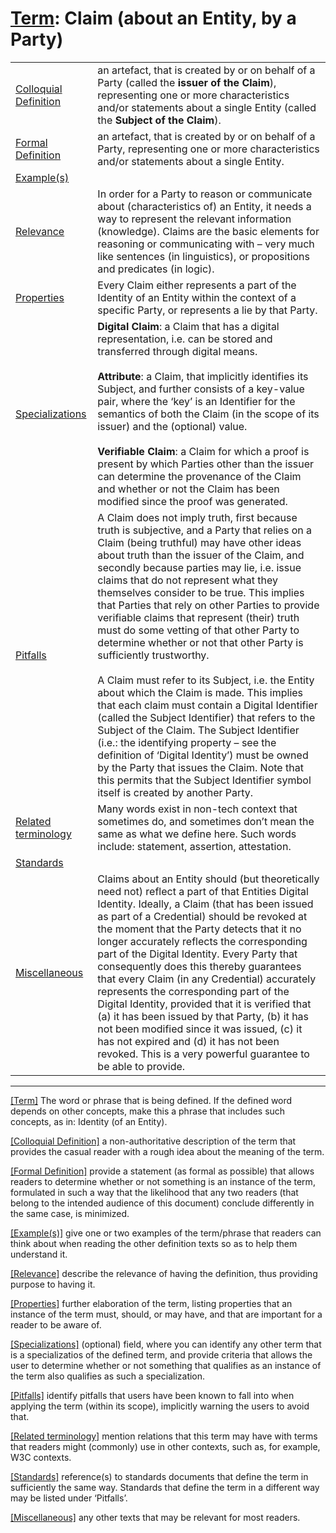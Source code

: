 # [Term](#_Term): Claim (about an Entity, by a Party)

| | |
| --- | --- |
| [Colloquial Definition](#ColloquialDefinition) |an artefact, that is created by or on behalf of a Party (called the **issuer of the Claim**), representing one or more characteristics and/or statements about a single Entity (called the **Subject of the Claim**). |
| [Formal Definition](#FormalDefinition) | an artefact, that is created by or on behalf of a Party, representing one or more characteristics and/or statements about a single Entity.|
| [Example(s)](#Examples) | |
| [Relevance](#Relevance) | In order for a Party to reason or communicate about (characteristics of) an Entity, it needs a way to represent the relevant information (knowledge). Claims are the basic elements for reasoning or communicating with – very much like sentences (in linguistics), or propositions and predicates (in logic).|
| [Properties](#Properties) | Every Claim either represents a part of the Identity of an Entity within the context of a specific Party, or represents a lie by that Party. |
| [Specializations](#Specializations) |**Digital Claim**: a Claim that has a digital representation, i.e. can be stored and transferred through digital means.<br><br>**Attribute**: a Claim, that implicitly identifies its Subject, and further consists of a key-value pair, where the ‘key’ is an Identifier for the semantics of both the Claim (in the scope of its issuer) and the (optional) value.<br><br>**Verifiable Claim**: a Claim for which a proof is present by which Parties other than the issuer can determine the provenance of the Claim and whether or not the Claim has been modified since the proof was generated. |
| [Pitfalls](#Pitfalls) | A Claim does not imply truth, first because truth is subjective, and a Party that relies on a Claim (being truthful) may have other ideas about truth than the issuer of the Claim, and secondly because parties may lie, i.e. issue claims that do not represent what they themselves consider to be true. This implies that Parties that rely on other Parties to provide verifiable claims that represent (their) truth must do some vetting of that other Party to determine whether or not that other Party is sufficiently trustworthy.<br><br>A Claim must refer to its Subject, i.e. the Entity about which the Claim is made. This implies that each claim must contain a Digital Identifier (called the Subject Identifier) that refers to the Subject of the Claim. The Subject Identifier (i.e.: the identifying property – see the definition of ‘Digital Identity’) must be owned by the Party that issues the Claim. Note that this permits that the Subject Identifier symbol itself is created by another Party.|
| [Related terminology](#Related) | Many words exist in non-tech context that sometimes do, and sometimes don’t mean the same as what we define here. Such words include: statement, assertion, attestation. |
| [Standards](#Standards) | |
| [Miscellaneous](#Miscellaneous) | Claims about an Entity should (but theoretically need not) reflect a part of that Entities Digital Identity. Ideally, a Claim (that has been issued as part of a Credential) should be revoked at the moment that the Party detects that it no longer accurately reflects the corresponding part of the Digital Identity. Every Party that consequently does this thereby guarantees that every Claim (in any Credential) accurately represents the corresponding part of the Digital Identity, provided that it is verified that (a) it has been issued by that Party, (b) it has not been modified since it was issued, (c) it has not expired and (d) it has not been revoked. This is a very powerful guarantee to be able to provide. |

------

[[Term]](#Term) The word or phrase that is being defined. If the defined word depends on other concepts, make this a phrase that includes such concepts, as in: Identity (of an Entity).

[[Colloquial Definition]](#ColloquialDefinition) a non-authoritative description of the term that provides the casual reader with a rough idea about the meaning of the term.

[[Formal Definition]](#FormalDefinition) provide a statement (as formal as possible) that allows readers to determine whether or not something is an instance of the term, formulated in such a way that the likelihood that any two readers (that belong to the intended audience of this document) conclude differently in the same case, is minimized.

[[Example(s)]](#Examples) give one or two examples of the term/phrase that readers can think about when reading the other definition texts so as to help them understand it.

[[Relevance]](#Relevance) describe the relevance of having the definition, thus providing purpose to having it.

[[Properties]](#Properties) further elaboration of the term, listing properties that an instance of the term must, should, or may have, and that are important for a reader to be aware of.

[[Specializations]](#Specializations) (optional) field, where you can identify any other term that is a specializatios of the defined term, and provide criteria that allows the user to determine whether or not something that qualifies as an instance of the term also qualifies as such a specialization.

[[Pitfalls]](#Pitfalls) identify pitfalls that users have been known to fall into when applying the term (within its scope), implicitly warning the users to avoid that.

[[Related terminology]](#Related) mention relations that this term may have with terms that readers might (commonly) use in other contexts, such as, for example, W3C contexts.

[[Standards]](#Standards) reference(s) to standards documents that define the term in sufficiently the same way. Standards that define the term in a different way may be listed under ‘Pitfalls’.

[[Miscellaneous]](#Miscellaneous1) any other texts that may be relevant for most readers.
